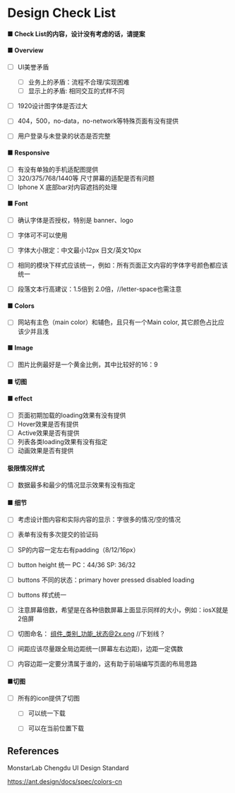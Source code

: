 # Design Check List

#### ■ Check List的内容，设计没有考虑的话，请提案

#### ■ Overview

- [ ] UI美誉矛盾
  - [ ] 业务上的矛盾：流程不合理/实现困难
  - [ ] 显示上的矛盾: 相同交互的式样不同
- [ ] 1920设计图字体是否过大
- [ ] 404，500，no-data，no-network等特殊页面有没有提供
- [ ] 用户登录与未登录的状态是否完整


#### ■ Responsive 

- [ ] 有没有单独的手机适配图提供
- [ ] 320/375/768/1440等 尺寸屏幕的适配是否有问题
- [ ] Iphone X 底部bar对内容遮挡的处理

#### ■ Font
- [ ] 确认字体是否授权，特别是 banner、logo
- [ ] 字体可不可以使用
- [ ] 字体大小限定：中文最小12px 日文/英文10px
- [ ] 相同的模块下样式应该统一，例如：所有页面正文内容的字体字号颜色都应该统一
- [ ] 段落文本行高建议：1.5倍到 2.0倍，//letter-space也需注意


#### ■ Colors
- [ ] 网站有主色（main color）和辅色，且只有一个Main color, 其它颜色占比应该少并且浅


#### ■ Image
- [ ] 图片比例最好是一个黄金比例，其中比较好的16：9



#### ■ 切图



#### ■ effect

- [ ] 页面初期加载的loading效果有没有提供
- [ ] Hover效果是否有提供
- [ ] Active效果是否有提供
- [ ] 列表各类loading效果有没有指定
- [ ] 动画效果是否有提供

#### 极限情况样式

- [ ] 数据最多和最少的情况显示效果有没有指定

#### ■ 细节

- [ ] 考虑设计图内容和实际内容的显示：字很多的情况/空的情况



- [ ] 表单有没有多次提交的验证码

- [ ] SP的内容一定左右有padding（8/12/16px）
- [ ] button height 统一 PC：44/36 SP: 36/32


- [ ] buttons 不同的状态：primary hover pressed disabled loading
- [ ] buttons 样式统一
- [ ] 注意屏幕倍数，希望是在各种倍数屏幕上面显示同样的大小，例如：iosX就是2倍屏

- [ ] 切图命名： 组件_类别_功能_状态@2x.png  //下划线？

- [ ] 间距应该尽量跟全局边距统一(屏幕左右边距)，边距一定偶数
- [ ] 内容边距一定要分清属于谁的，这有助于前端编写页面的布局思路

#### ■切图

- [ ] 所有的icon提供了切图
  - [ ] 可以统一下载
  - [ ] 可以在当前位置下载


## References

MonstarLab Chengdu UI Design Standard

https://ant.design/docs/spec/colors-cn

